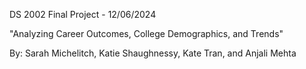 DS 2002 Final Project - 12/06/2024

"Analyzing Career Outcomes, College Demographics, and Trends"

By: Sarah Michelitch, Katie Shaughnessy, Kate Tran, and Anjali Mehta
